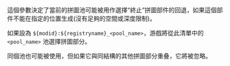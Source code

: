 這個參數決定了當前的拼圖池可能被用作選擇“終止”拼圖部件的回退，如果這個部件不能在指定的位置生成(沒有足夠的空間或深度限制)。

如果設為 `${modid}:${registryname}_<pool_name>`，游戲將從此清單中的  `<pool_name>` 池選擇拼圖部分。

同個池也可能被使用，但如果它與同結構的其他拼圖部分重叠，它將被忽略。